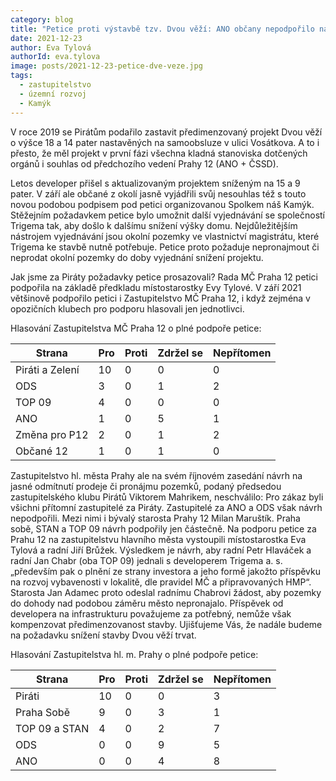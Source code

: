 ```yaml
---
category: blog
title: "Petice proti výstavbě tzv. Dvou věží: ANO občany nepodpořilo na Praze 12 ani na magistrátu"
date: 2021-12-23
author: Eva Tylová
authorId: eva.tylova
image: posts/2021-12-23-petice-dve-veze.jpg
tags:
  - zastupitelstvo
  - územní rozvoj
  - Kamýk
---
```


V roce 2019 se Pirátům podařilo zastavit předimenzovaný projekt Dvou věží o výšce 18 a 14 pater nastavěných na samoobsluze v ulici Vosátkova. A to i přesto, že měl projekt v první fázi všechna kladná stanoviska dotčených orgánů i souhlas od předchozího vedení Prahy 12 (ANO + ČSSD).

Letos developer přišel s aktualizovaným projektem sníženým na 15 a 9 pater. V září ale občané z okolí jasně vyjádřili svůj nesouhlas též s touto novou podobou podpisem pod petici organizovanou Spolkem náš Kamýk. Stěžejním požadavkem petice bylo umožnit další vyjednávání se společností Trigema tak, aby došlo k dalšímu snížení výšky domu. Nejdůležitějším nástrojem vyjednávání jsou okolní pozemky ve vlastnictví magistrátu, které Trigema ke stavbě nutně potřebuje. Petice proto požaduje nepronajmout či neprodat okolní pozemky do doby vyjednání snížení projektu.

Jak jsme za Piráty požadavky petice prosazovali? Rada MČ Praha 12 petici podpořila na základě předkladu místostarostky Evy Tylové. V září 2021 většinově podpořilo petici i Zastupitelstvo MČ Praha 12, i když zejména v opozičních klubech pro podporu hlasovali jen jednotlivci.

Hlasování Zastupitelstva MČ Praha 12 o plné podpoře petice:

| Strana          | Pro | Proti | Zdržel se | Nepřítomen |
|-----------------|-----|-------|-----------|------------|
| Piráti a Zelení | 10  | 0     | 0         | 0          |
| ODS             | 3   | 0     | 1         | 2          |
| TOP 09          | 4   | 0     | 0         | 0          |
| ANO             | 1   | 0     | 5         | 1          |
| Změna pro P12   | 2   | 0     | 1         | 2          |
| Občané 12       | 1   | 0     | 1         | 0          |

Zastupitelstvo hl. města Prahy ale na svém říjnovém zasedání návrh na jasné odmítnutí prodeje či pronájmu pozemků, podaný předsedou zastupitelského klubu Pirátů Viktorem Mahrikem, neschválilo: Pro zákaz byli všichni přítomní zastupitelé za Piráty. Zastupitelé za ANO a ODS však návrh nepodpořili. Mezi nimi i bývalý starosta Prahy 12 Milan Maruštík. Praha sobě, STAN a TOP 09 návrh podpořily jen částečně.
Na podporu petice za Prahu 12 na zastupitelstvu hlavního města vystoupili místostarostka Eva Tylová a radní Jiří Brůžek. Výsledkem je návrh, aby radní Petr Hlaváček a radní Jan Chabr (oba TOP 09) jednali s developerem Trigema a. s.„především pak o plnění ze strany investora a jeho formě jakožto příspěvku na rozvoj vybavenosti v lokalitě, dle pravidel MČ a připravovaných HMP“. Starosta Jan Adamec proto odeslal radnímu Chabrovi žádost, aby pozemky do dohody nad podobou záměru město nepronajalo. Příspěvek od developera na infrastrukturu považujeme za potřebný, nemůže však kompenzovat předimenzovanost stavby. Ujišťujeme Vás, že nadále budeme na požadavku snížení stavby Dvou věží trvat.

Hlasování Zastupitelstva hl. m. Prahy o plné podpoře petice:

| Strana        | Pro | Proti | Zdržel se | Nepřítomen |
|---------------|-----|-------|-----------|------------|
| Piráti        | 10  | 0     | 0         | 3          |
| Praha Sobě    | 9   | 0     | 3         | 1          |
| TOP 09 a STAN | 4   | 0     | 2         | 7          |
| ODS           | 0   | 0     | 9         | 5          |
| ANO           | 0   | 0     | 4         | 8          |
